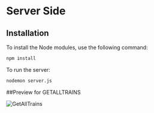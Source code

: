 # Server Side

## Installation

To install the Node modules, use the following command:

```bash
npm install
```


To run the server:

```bash
nodemon server.js
```

##Preview for GETALLTRAINS

![GetAllTrains](https://res.cloudinary.com/dev6cpp4u/image/upload/v1686842606/getAllTrains_fdfxwd.png)
